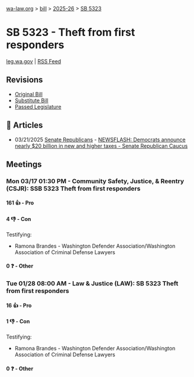 [wa-law.org](/) > [bill](/bill/) > [2025-26](/bill/2025-26/) > [SB 5323](/bill/2025-26/sb/5323/)

# SB 5323 - Theft from first responders
[leg.wa.gov](https://app.leg.wa.gov/billsummary?BillNumber=5323&Year=2025&Initiative=false) | [RSS Feed](./rss.xml)

## Revisions
* [Original Bill](1/)
* [Substitute Bill](S/)
* [Passed Legislature](S.PL/)

## 📰 Articles
* 03/21/2025 [Senate Republicans](/org/senate_republicans/) - [NEWSFLASH: Democrats announce nearly $20 billion in new and higher taxes - Senate Republican Caucus](https://src.wastateleg.org/blog/newsflash-90-million-per-year-higher-taxes-businesses/#:~:text=Senate%20Bill%205323)

## Meetings
### Mon 03/17 01:30 PM - Community Safety, Justice, & Reentry (CSJR): SSB 5323 Theft from first responders
#### 161 👍 - Pro

#### 4 👎 - Con
Testifying:
* Ramona Brandes - Washington Defender Association/Washington Association of Criminal Defense Lawyers

#### 0 ❓ - Other

### Tue 01/28 08:00 AM - Law & Justice (LAW): SB 5323 Theft from first responders
#### 16 👍 - Pro

#### 1 👎 - Con
Testifying:
* Ramona Brandes - Washington Defender Association/Washington Association of Criminal Defense Lawyers

#### 0 ❓ - Other
